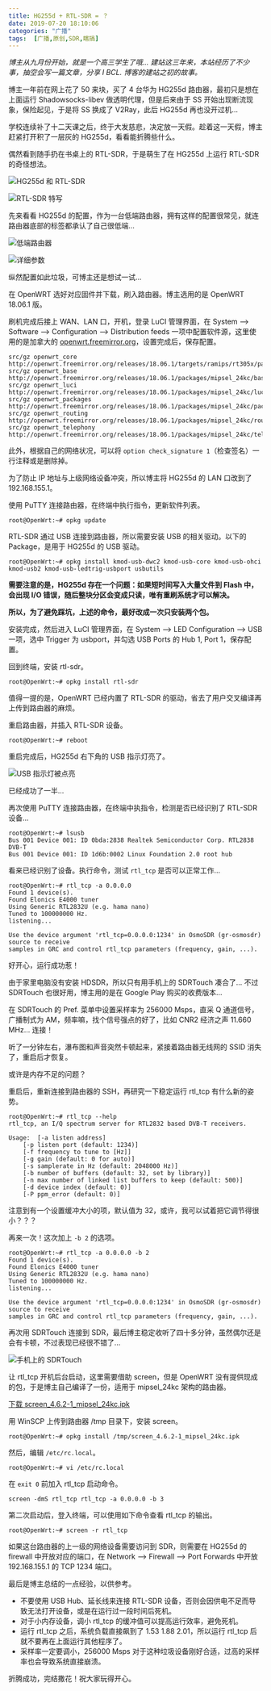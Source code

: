 ```yaml
---
title: HG255d + RTL-SDR = ？
date: 2019-07-20 18:10:06
categories: "广播"
tags:  [广播,原创,SDR,瞎搞]
---
```

*博主从九月份开始，就是一个高三学生了哦... 建站这三年来，本站经历了不少事，抽空会写一篇文章，分享 I BCL. 博客的建站之初的故事。*

博主一年前在网上花了 50 来块，买了 4 台华为 HG255d 路由器，最初只是想在上面运行 Shadowsocks-libev 做透明代理，但是后来由于 SS 开始出现断流现象，保险起见，于是将 SS 换成了 V2Ray，此后 HG255d 再也没开过机...

学校连续补了十二天课之后，终于大发慈悲，决定放一天假。趁着这一天假，博主赶紧打开积了一层灰的 HG255d，看看能折腾些什么。

偶然看到随手扔在书桌上的 RTL-SDR，于是萌生了在 HG255d 上运行 RTL-SDR 的奇怪想法。

![HG255d 和 RTL-SDR](https://cdn-image.ibcl.us/HG255d-RTLSDR_20190720/1.jpg "HG255d 和 RTL-SDR")

![RTL-SDR 特写](https://cdn-image.ibcl.us/HG255d-RTLSDR_20190720/2.jpg "RTL-SDR 特写")

<!--more-->

先来看看 HG255d 的配置，作为一台低端路由器，拥有这样的配置很常见，就连路由器底部的标签都承认了自己很低端...

![低端路由器](https://cdn-image.ibcl.us/HG255d-RTLSDR_20190720/3.jpg "低端路由器")

![详细参数](https://cdn-image.ibcl.us/HG255d-RTLSDR_20190720/4.png "详细参数")

纵然配置如此垃圾，可博主还是想试一试...

在 OpenWRT 选好对应固件并下载，刷入路由器。博主选用的是 OpenWRT 18.06.1 版。

刷机完成后接上 WAN、LAN 口，开机，登录 LuCI 管理界面，在 System --> Software --> Configuration --> Distribution feeds 一项中配置软件源，这里使用的是加拿大的 [openwrt.freemirror.org](http://openwrt.freemirror.org)，设置完成后，保存配置。

```
src/gz openwrt_core http://openwrt.freemirror.org/releases/18.06.1/targets/ramips/rt305x/packages
src/gz openwrt_base http://openwrt.freemirror.org/releases/18.06.1/packages/mipsel_24kc/base
src/gz openwrt_luci http://openwrt.freemirror.org/releases/18.06.1/packages/mipsel_24kc/luci
src/gz openwrt_packages http://openwrt.freemirror.org/releases/18.06.1/packages/mipsel_24kc/packages
src/gz openwrt_routing http://openwrt.freemirror.org/releases/18.06.1/packages/mipsel_24kc/routing
src/gz openwrt_telephony http://openwrt.freemirror.org/releases/18.06.1/packages/mipsel_24kc/telephony
```

此外，根据自己的网络状况，可以将 `option check_signature 1`（检查签名）一行注释或是删除掉。

为了防止 IP 地址与上级网络设备冲突，所以博主将 HG255d 的 LAN 口改到了 192.168.155.1。

使用 PuTTY 连接路由器，在终端中执行指令，更新软件列表。

```
root@OpenWrt:~# opkg update
```

RTL-SDR 通过 USB 连接到路由器，所以需要安装 USB 的相关驱动。以下的 Package，是用于 HG255d 的 USB 驱动。

```
root@OpenWrt:~# opkg install kmod-usb-dwc2 kmod-usb-core kmod-usb-ohci kmod-usb2 kmod-usb-ledtrig-usbport usbutils
```

**需要注意的是，HG255d 存在一个问题：如果短时间写入大量文件到 Flash 中，会出现 I/O 错误，随后整块分区会变成只读，唯有重刷系统才可以解决。**

**所以，为了避免踩坑，上述的命令，最好改成一次只安装两个包。**

安装完成，然后进入 LuCI 管理界面，在 System --> LED Configuration --> USB 一项，选中 Trigger 为 usbport，并勾选 USB Ports 的 Hub 1, Port 1，保存配置。

回到终端，安装 rtl-sdr。

```
root@OpenWrt:~# opkg install rtl-sdr
```

值得一提的是，OpenWRT 已经内置了 RTL-SDR 的驱动，省去了用户交叉编译再上传到路由器的麻烦。

重启路由器，并插入 RTL-SDR 设备。

```
root@OpenWrt:~# reboot
```

重启完成后，HG255d 右下角的 USB 指示灯亮了。

![USB 指示灯被点亮](https://cdn-image.ibcl.us/HG255d-RTLSDR_20190720/5.jpg "USB 指示灯被点亮")

已经成功了一半...

再次使用 PuTTY 连接路由器，在终端中执指令，检测是否已经识别了 RTL-SDR 设备...

```
root@OpenWrt:~# lsusb
Bus 001 Device 001: ID 0bda:2838 Realtek Semiconductor Corp. RTL2838 DVB-T
Bus 001 Device 001: ID 1d6b:0002 Linux Foundation 2.0 root hub
```

看来已经识别了设备。执行命令，测试 `rtl_tcp` 是否可以正常工作...

```
root@OpenWrt:~# rtl_tcp -a 0.0.0.0
Found 1 device(s).
Found Elonics E4000 tuner
Using Generic RTL2832U (e.g. hama nano)
Tuned to 100000000 Hz.
listening...

Use the device argument 'rtl_tcp=0.0.0.0:1234' in OsmoSDR (gr-osmosdr) source to receive
samples in GRC and control rtl_tcp parameters (frequency, gain, ...).
```

好开心，运行成功惹！

由于家里电脑没有安装 HDSDR，所以只有用手机上的 SDRTouch 凑合了... 不过 SDRTouch 也很好用，博主用的是在 Google Play 购买的收费版本...

在 SDRTouch 的 Pref. 菜单中设置采样率为 256000 Msps，直采 Q 通道信号，广播制式为 AM，频率嘛，找个信号强点的好了，比如 CNR2 经济之声 11.660 MHz... 连接！

听了一分钟左右，瀑布图和声音突然卡顿起来，紧接着路由器无线网的 SSID 消失了，重启后才恢复。

或许是内存不足的问题？

重启后，重新连接到路由器的 SSH，再研究一下稳定运行 rtl_tcp 有什么新的姿势。

```
root@OpenWrt:~# rtl_tcp --help
rtl_tcp, an I/Q spectrum server for RTL2832 based DVB-T receivers.

Usage:	[-a listen address]
	[-p listen port (default: 1234)]
	[-f frequency to tune to [Hz]]
	[-g gain (default: 0 for auto)]
	[-s samplerate in Hz (default: 2048000 Hz)]
	[-b number of buffers (default: 32, set by library)]
	[-n max number of linked list buffers to keep (default: 500)]
	[-d device index (default: 0)]
	[-P ppm_error (default: 0)]
```

注意到有一个设置缓冲大小的项，默认值为 32，或许，我可以试着把它调节得很小？？？

再来一次！这次加上 `-b 2` 的选项。

```
root@OpenWrt:~# rtl_tcp -a 0.0.0.0 -b 2
Found 1 device(s).
Found Elonics E4000 tuner
Using Generic RTL2832U (e.g. hama nano)
Tuned to 100000000 Hz.
listening...

Use the device argument 'rtl_tcp=0.0.0.0:1234' in OsmoSDR (gr-osmosdr) source to receive
samples in GRC and control rtl_tcp parameters (frequency, gain, ...).
```

再次用 SDRTouch 连接到 SDR，最后博主稳定收听了四十多分钟，虽然偶尔还是会有卡顿，不过表现已经很不错了...

![手机上的 SDRTouch](https://cdn-image.ibcl.us/HG255d-RTLSDR_20190720/6.png "手机上的 SDRTouch")

让 rtl_tcp 开机后台启动，这里需要借助 screen，但是 OpenWRT 没有提供现成的包，于是博主自己编译了一份，适用于 mipsel_24kc 架构的路由器。

[下载 screen_4.6.2-1_mipsel_24kc.ipk](https://cdn-static.ibcl.us/HG255d-RTLSDR_20190720/screen_4.6.2-1_mipsel_24kc.ipk)

用 WinSCP 上传到路由器 /tmp 目录下，安装 screen。

```
root@OpenWrt:~# opkg install /tmp/screen_4.6.2-1_mipsel_24kc.ipk
```

然后，编辑 `/etc/rc.local`。

```
root@OpenWrt:~# vi /etc/rc.local
```

在 `exit 0` 前加入 rtl_tcp 启动命令。

```
screen -dmS rtl_tcp rtl_tcp -a 0.0.0.0 -b 3
```

第二次启动后，登入终端，可以使用如下命令查看 rtl_tcp 的输出。

```
root@OpenWrt:~# screen -r rtl_tcp
```

如果这台路由器的上一级的网络设备需要访问到 SDR，则需要在 HG255d 的 firewall 中开放对应的端口，在 Network --> Firewall --> Port Forwards 中开放 192.168.155.1 的 TCP 1234 端口。

最后是博主总结的一点经验，以供参考。

 - 不要使用 USB Hub、延长线来连接 RTL-SDR 设备，否则会因供电不足而导致无法打开设备，或是在运行过一段时间后死机。
 - 对于小内存设备，调小 rtl_tcp 的缓冲值可以提高运行效率，避免死机。
 - 运行 rtl_tcp 之后，系统负载直接飙到了 1.53 1.88 2.01，所以运行 rtl_tcp 后就不要再在上面运行其他程序了。
 - 采样率一定要调小，256000 Msps 对于这种垃圾设备刚好合适，过高的采样率也会导致系统直接崩溃。

折腾成功，完结撒花！祝大家玩得开心。